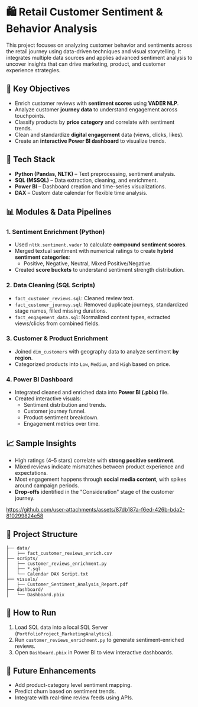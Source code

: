 # 🛍️ Retail Customer Sentiment & Behavior Analysis

This project focuses on analyzing customer behavior and sentiments across the retail journey using data-driven techniques and visual storytelling. It integrates multiple data sources and applies advanced sentiment analysis to uncover insights that can drive marketing, product, and customer experience strategies.

## 📌 Key Objectives
- Enrich customer reviews with **sentiment scores** using **VADER NLP**.
- Analyze customer **journey data** to understand engagement across touchpoints.
- Classify products by **price category** and correlate with sentiment trends.
- Clean and standardize **digital engagement** data (views, clicks, likes).
- Create an **interactive Power BI dashboard** to visualize trends.

## 🧰 Tech Stack
- **Python (Pandas, NLTK)** – Text preprocessing, sentiment analysis.
- **SQL (MSSQL)** – Data extraction, cleaning, and enrichment.
- **Power BI** – Dashboard creation and time-series visualizations.
- **DAX** – Custom date calendar for flexible time analysis.

## 📊 Modules & Data Pipelines

### 1. Sentiment Enrichment (Python)
- Used `nltk.sentiment.vader` to calculate **compound sentiment scores**.
- Merged textual sentiment with numerical ratings to create **hybrid sentiment categories**:
  - Positive, Negative, Neutral, Mixed Positive/Negative.
- Created **score buckets** to understand sentiment strength distribution.

### 2. Data Cleaning (SQL Scripts)
- `fact_customer_reviews.sql`: Cleaned review text.
- `fact_customer_journey.sql`: Removed duplicate journeys, standardized stage names, filled missing durations.
- `fact_engagement_data.sql`: Normalized content types, extracted views/clicks from combined fields.

### 3. Customer & Product Enrichment
- Joined `dim_customers` with geography data to analyze sentiment **by region**.
- Categorized products into `Low`, `Medium`, and `High` based on price.

### 4. Power BI Dashboard
- Integrated cleaned and enriched data into **Power BI (.pbix)** file.
- Created interactive visuals:
  - Sentiment distribution and trends.
  - Customer journey funnel.
  - Product sentiment breakdown.
  - Engagement metrics over time.

## 📈 Sample Insights
- High ratings (4–5 stars) correlate with **strong positive sentiment**.
- Mixed reviews indicate mismatches between product experience and expectations.
- Most engagement happens through **social media content**, with spikes around campaign periods.
- **Drop-offs** identified in the "Consideration" stage of the customer journey.



https://github.com/user-attachments/assets/87db187a-f6ed-426b-bda2-810299824e58



## 📂 Project Structure
```
├── data/
│   ├── fact_customer_reviews_enrich.csv
├── scripts/
│   ├── customer_reviews_enrichment.py
│   ├── *.sql
│   └── Calendar DAX Script.txt
├── visuals/
│   ├── Customer_Sentiment_Analysis_Report.pdf
├── dashboard/
│   └── Dashboard.pbix
```

## 🚀 How to Run
1. Load SQL data into a local SQL Server (`PortfolioProject_MarketingAnalytics`).
2. Run `customer_reviews_enrichment.py` to generate sentiment-enriched reviews.
3. Open `Dashboard.pbix` in Power BI to view interactive dashboards.

## 📌 Future Enhancements
- Add product-category level sentiment mapping.
- Predict churn based on sentiment trends.
- Integrate with real-time review feeds using APIs.
